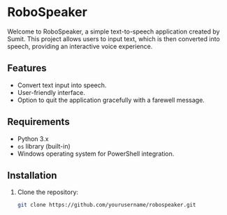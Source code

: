 # RoboSpeaker

Welcome to RoboSpeaker, a simple text-to-speech application created by Sumit. This project allows users to input text, which is then converted into speech, providing an interactive voice experience.

## Features

- Convert text input into speech.
- User-friendly interface.
- Option to quit the application gracefully with a farewell message.

## Requirements

- Python 3.x
- `os` library (built-in)
- Windows operating system for PowerShell integration.

## Installation

1. Clone the repository:

   ```bash
   git clone https://github.com/yourusername/robospeaker.git
